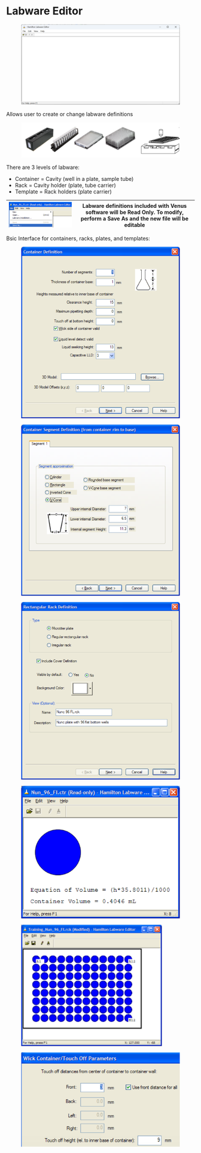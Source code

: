 # Labware Editor

<figure><img src="../../../.gitbook/assets/image (11).png" alt=""><figcaption></figcaption></figure>

Allows user to create or change labware definitions

<figure><img src="../../../.gitbook/assets/image (419).png" alt=""><figcaption></figcaption></figure>

There are 3 levels of labware:

* Container = Cavity (well in a plate, sample tube)&#x20;
* Rack = Cavity holder (plate, tube carrier)&#x20;
* Template = Rack holders (plate carrier)

| <img src="../../../.gitbook/assets/image (421).png" alt="" data-size="original"> | Labware definitions included with Venus software will be Read Only. To modify, perform a Save As and the new file will be editable  |
| -------------------------------------------------------------------------------- | ----------------------------------------------------------------------------------------------------------------------------------- |

Bsic Interface for containers, racks, plates, and templates:

<div>

<figure><img src="../../../.gitbook/assets/image (422).png" alt=""><figcaption></figcaption></figure>

 

<figure><img src="../../../.gitbook/assets/image (423).png" alt=""><figcaption></figcaption></figure>

 

<figure><img src="../../../.gitbook/assets/image (426).png" alt=""><figcaption></figcaption></figure>

</div>

<div>

<figure><img src="../../../.gitbook/assets/image (425).png" alt=""><figcaption></figcaption></figure>

 

<figure><img src="../../../.gitbook/assets/image (107) (1) (1) (1) (1).png" alt=""><figcaption></figcaption></figure>

 

<figure><img src="../../../.gitbook/assets/image (424).png" alt=""><figcaption></figcaption></figure>

</div>

